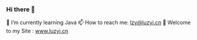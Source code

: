 ### Hi there 👋


<!-- **JustCoderzz/JustCoderzz** is a ✨ _special_ ✨ repository because its `README.md` (this file) appears on your GitHub profile.

Here are some ideas to get you started:

- 🔭 I’m currently working on ...
 🌱 I’m currently learning Java
- 👯 I’m looking to collaborate on ...
- 🤔 I’m looking for help with ...
- 💬 Ask me about ...
 📫 How to reach me: lzy@luzyi.cn
- 😄 Pronouns: ...
- ⚡ Fun fact: ...
 -->
 🌱 I’m currently learning Java
  📫 How to reach me: lzy@luzyi.cn
  🔭 Welcome to my Site : www.luzyi.cn
